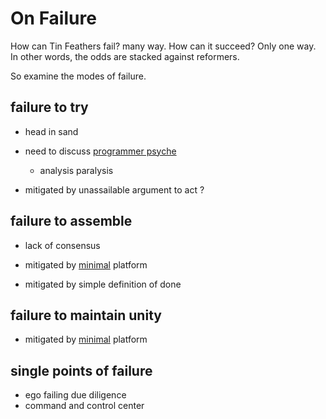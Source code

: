 # On Failure

How can Tin Feathers fail? many way. How can it succeed? Only one way.  In other
words, the odds are stacked against reformers.


So examine the modes of failure.

## failure to try
* head in sand
* need to discuss [programmer psyche]()
    * analysis paralysis

* mitigated by unassailable argument to act ?

##  failure to assemble
* lack of consensus

* mitigated by [minimal]() platform
* mitigated by simple definition of done


## failure to maintain unity

* mitigated by [minimal]() platform


## single points of failure

* ego failing due diligence
* command and control center

